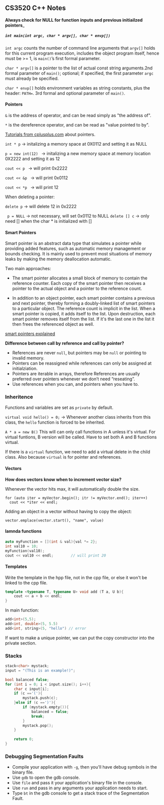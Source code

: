## CS3520 C++ Notes

__Always check for NULL for function inputs and previous initiailzed pointers___

##### ```int main(int argc, char * argv[], char * envp[])```

```int argc``` counts the number of command line arguments that ```argv[]``` holds for this current program execution, includes the object program itself, hence must be >= 1, is ```main()```’s first formal parameter.

```char * argv[]``` is a pointer to the list of actual const string arguments.2nd formal parameter of ```main()```; optional; if specified, the first parameter ```argc``` must already be specified.

```char * envp[]``` holds environment variables as string constants, plus the header: ```PATH=```. 3rd formal and optional parameter of ```main()```.

#### Pointers

```&``` is the address of operator, and can be read simply as "the address of".

```*``` is the dereference operator, and can be read as "value pointed to by".

[Tutorials from cplusplus.com](http://www.cplusplus.com/doc/tutorial/pointers/) about pointers.

```int * p``` -> initalizing a memory space at 0X0112 and setting it as NULL

```p = new int(12) ``` -> initalizing a new memory space at memory location 0X2222 and setting it as 12

```cout << p ``` -> will print 0x2222

```cout << &p ``` -> will print 0x0112

```cout << *p ``` -> will print 12

When deleting a pointer:

```delete p``` -> will delete 12 in 0x2222

``` p = NULL``` -> not necessary, will set 0x0112 to NULL
``` delete [] c ``` -> only need [] when the char * is initialized with []
#### Smart Pointers
Smart pointer is an abstract data type that simulates a pointer while providing added features, such as automatic memory management or bounds checking. It is mainly used to prevent most situations of memory leaks by making the memory deallocation automatic.

Two main approaches:
- The smart pointer allocates a small block of memory to contain the reference counter. Each copy of the smart pointer then receives a pointer to the actual object and a pointer to the reference count.

- In addition to an object pointer, each smart pointer contains a previous and next pointer, thereby forming a doubly-linked list of smart pointers to a particular object. The reference count is implicit in the list. When a smart pointer is copied, it adds itself to the list. Upon destruction, each smart pointer removes itself from the list. If it's the last one in the list it then frees the referenced object as well.

[smart pointers explained](https://softwareengineering.stackexchange.com/questions/274801/raw-weak-ptr-unique-ptr-shared-ptr-etc-how-to-choose-them-wisely)

__Difference between call by reference and call by pointer?__
- References are never ```null```, but pointers may be ```null``` or pointing to invalid memory.
- Pointers can be reassigned while references can only be assigned at initialziation.
- Pointers are iterable in arrays, therefore References are usually preferred over pointers whenever we don’t need “reseating”.
- Use references when you can, and pointers when you have to.

### Inheritence 

Functions and variables are set as ```private``` by default.

```virtual void hello() = 0;``` -> Whenever another class inherits from this class, the ```hello``` function is forced to be inherited.

```A * a = new B()``` This will can only call functions in A unless it's virtual. For virtual funtions, B version will be called. Have to set both A and B functions virtual.

If there is a ```virtual``` function, we need to add a virtual delete in the child class. Also because ```virtual``` is for pointer and references.

#### Vectors

__How does vectors know when to increment vector size?__

Whenever the vector hits max, it will automatically double the size.
```
for (auto iter = myVector.begin(); itr != myVector.end(); iter++)
  cout << *iter << endl;
```

Adding an object in a vector without having to copy the object:

```vector.emplace(vector.start(), "name", value)```

#### lamnda functions
```cpp 
auto myFunction = [](int & val){val *= 2};
int val10 = 10;
myFunction(val10);
cout << val10 << endl;        // will print 20
```
 
#### Templates

Write the template in the hpp file, not in the cpp file, or else it won't be linked to the cpp file.

```c++
template <typename T, typename U> void add (T a, U b){
    cout << a + b << endl;
}
```
In main function:

```c++
add<int>(5,5);
add<int, double>(5, 5.5)
add<int, string>(5, "hello") // error
```

If want to make a unique pointer, we can put the copy constructor into the private section.

### Stacks

```c++
stack<char> mystack;
input = "(This is an example!)";
 
bool balanced false;
for (int i = 0; i < input.size(); i++){
    char c input[i];
    if (c =='('){
        mystack.push(c);
    }else if (c ==')'){
        if (mystack.empty()){
            balanced = false;
            break;
        }
        mystack.pop();
    }
    
    return 0;
}
```

### Debugging Segmentation Faults
- Compile your application with ```-g```, then you'll have debug symbols in the binary file.
- Use ```gdb``` to open the gdb console.
- Use ```file``` and pass it your application's binary file in the console.
- Use ```run``` and pass in any arguments your application needs to start.
- Type ```bt``` in the gdb console to get a stack trace of the Segmentation Fault.
